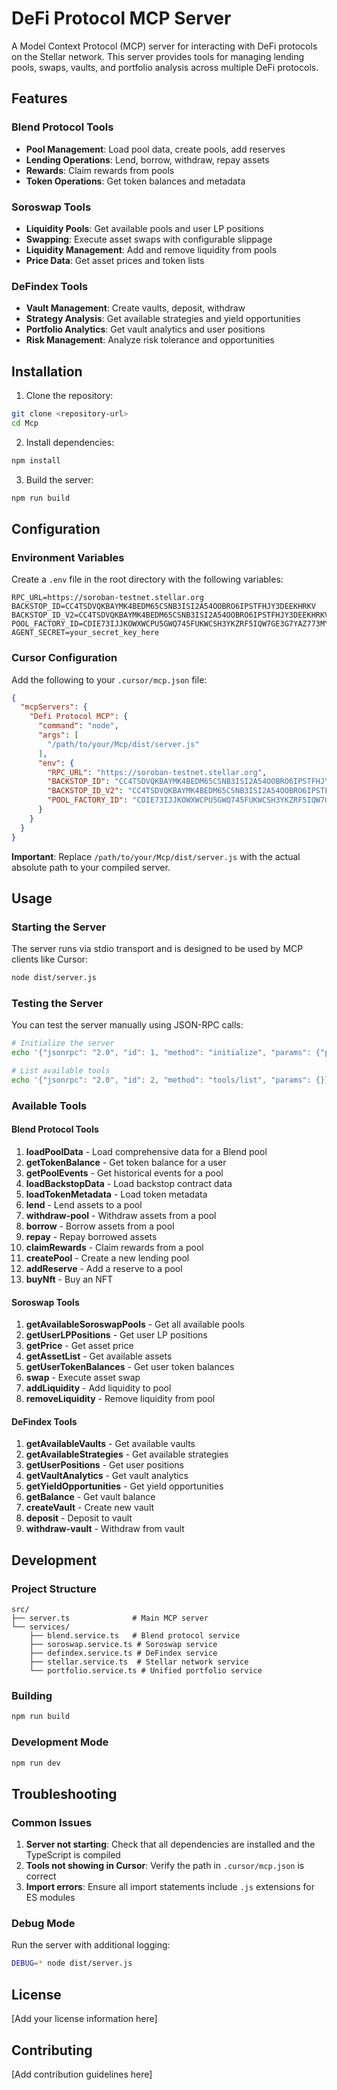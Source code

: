 # DeFi Protocol MCP Server

A Model Context Protocol (MCP) server for interacting with DeFi protocols on the Stellar network. This server provides tools for managing lending pools, swaps, vaults, and portfolio analysis across multiple DeFi protocols.

## Features

### Blend Protocol Tools
- **Pool Management**: Load pool data, create pools, add reserves
- **Lending Operations**: Lend, borrow, withdraw, repay assets
- **Rewards**: Claim rewards from pools
- **Token Operations**: Get token balances and metadata

### Soroswap Tools
- **Liquidity Pools**: Get available pools and user LP positions
- **Swapping**: Execute asset swaps with configurable slippage
- **Liquidity Management**: Add and remove liquidity from pools
- **Price Data**: Get asset prices and token lists

### DeFindex Tools
- **Vault Management**: Create vaults, deposit, withdraw
- **Strategy Analysis**: Get available strategies and yield opportunities
- **Portfolio Analytics**: Get vault analytics and user positions
- **Risk Management**: Analyze risk tolerance and opportunities

## Installation

1. Clone the repository:
```bash
git clone <repository-url>
cd Mcp
```

2. Install dependencies:
```bash
npm install
```

3. Build the server:
```bash
npm run build
```

## Configuration

### Environment Variables

Create a `.env` file in the root directory with the following variables:

```env
RPC_URL=https://soroban-testnet.stellar.org
BACKSTOP_ID=CC4TSDVQKBAYMK4BEDM65CSNB3ISI2A54OOBRO6IPSTFHJY3DEEKHRKV
BACKSTOP_ID_V2=CC4TSDVQKBAYMK4BEDM65CSNB3ISI2A54OOBRO6IPSTFHJY3DEEKHRKV
POOL_FACTORY_ID=CDIE73IJJKOWXWCPU5GWQ745FUKWCSH3YKZRF5IQW7GE3G7YAZ773MYK
AGENT_SECRET=your_secret_key_here
```

### Cursor Configuration

Add the following to your `.cursor/mcp.json` file:

```json
{
  "mcpServers": {
    "Defi Protocol MCP": {
      "command": "node",
      "args": [
        "/path/to/your/Mcp/dist/server.js"
      ],
      "env": {
        "RPC_URL": "https://soroban-testnet.stellar.org",
        "BACKSTOP_ID": "CC4TSDVQKBAYMK4BEDM65CSNB3ISI2A54OOBRO6IPSTFHJY3DEEKHRKV",
        "BACKSTOP_ID_V2": "CC4TSDVQKBAYMK4BEDM65CSNB3ISI2A54OOBRO6IPSTFHJY3DEEKHRKV",
        "POOL_FACTORY_ID": "CDIE73IJJKOWXWCPU5GWQ745FUKWCSH3YKZRF5IQW7GE3G7YAZ773MYK"
      }
    }
  }
}
```

**Important**: Replace `/path/to/your/Mcp/dist/server.js` with the actual absolute path to your compiled server.

## Usage

### Starting the Server

The server runs via stdio transport and is designed to be used by MCP clients like Cursor:

```bash
node dist/server.js
```

### Testing the Server

You can test the server manually using JSON-RPC calls:

```bash
# Initialize the server
echo '{"jsonrpc": "2.0", "id": 1, "method": "initialize", "params": {"protocolVersion": "2024-11-05", "capabilities": {}, "clientInfo": {"name": "test", "version": "1.0.0"}}}' | node dist/server.js

# List available tools
echo '{"jsonrpc": "2.0", "id": 2, "method": "tools/list", "params": {}}' | node dist/server.js
```

### Available Tools

#### Blend Protocol Tools

1. **loadPoolData** - Load comprehensive data for a Blend pool
2. **getTokenBalance** - Get token balance for a user
3. **getPoolEvents** - Get historical events for a pool
4. **loadBackstopData** - Load backstop contract data
5. **loadTokenMetadata** - Load token metadata
6. **lend** - Lend assets to a pool
7. **withdraw-pool** - Withdraw assets from a pool
8. **borrow** - Borrow assets from a pool
9. **repay** - Repay borrowed assets
10. **claimRewards** - Claim rewards from a pool
11. **createPool** - Create a new lending pool
12. **addReserve** - Add a reserve to a pool
13. **buyNft** - Buy an NFT

#### Soroswap Tools

1. **getAvailableSoroswapPools** - Get all available pools
2. **getUserLPPositions** - Get user LP positions
3. **getPrice** - Get asset price
4. **getAssetList** - Get available assets
5. **getUserTokenBalances** - Get user token balances
6. **swap** - Execute asset swap
7. **addLiquidity** - Add liquidity to pool
8. **removeLiquidity** - Remove liquidity from pool

#### DeFindex Tools

1. **getAvailableVaults** - Get available vaults
2. **getAvailableStrategies** - Get available strategies
3. **getUserPositions** - Get user positions
4. **getVaultAnalytics** - Get vault analytics
5. **getYieldOpportunities** - Get yield opportunities
6. **getBalance** - Get vault balance
7. **createVault** - Create new vault
8. **deposit** - Deposit to vault
9. **withdraw-vault** - Withdraw from vault

## Development

### Project Structure

```
src/
├── server.ts              # Main MCP server
└── services/
    ├── blend.service.ts   # Blend protocol service
    ├── soroswap.service.ts # Soroswap service
    ├── defindex.service.ts # DeFindex service
    ├── stellar.service.ts  # Stellar network service
    └── portfolio.service.ts # Unified portfolio service
```

### Building

```bash
npm run build
```

### Development Mode

```bash
npm run dev
```

## Troubleshooting

### Common Issues

1. **Server not starting**: Check that all dependencies are installed and the TypeScript is compiled
2. **Tools not showing in Cursor**: Verify the path in `.cursor/mcp.json` is correct
3. **Import errors**: Ensure all import statements include `.js` extensions for ES modules

### Debug Mode

Run the server with additional logging:

```bash
DEBUG=* node dist/server.js
```

## License

[Add your license information here]

## Contributing

[Add contribution guidelines here] 